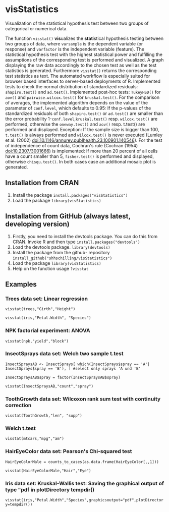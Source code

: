 # visStatistics

 Visualization of the statistical hypothesis test between two groups of categorical or numerical data.

 The function `visstat()` **vis**ualizes the **stat**istical hypothesis testing between two groups of data, where `varsample` is the dependent variable (or response) and `varfactor` is the independent variable (feature).
 The statistical hypothesis test with the highest statistical power and fulfilling the assumptions of the corresponding test is performed and visualized.
 A graph displaying the raw data accordingly to the chosen test as well as the test statistics is generated. Furthermore
 `visstat()` returns the corresponding test statistics as text. The automated workflow is especially suited for browser based interfaces to server-based deployments of R. 
Implemented tests to check the normal distribution of standardized residuals: `shapiro.test()` and `ad.test()`.
Implemented post-hoc tests: `TukeyHSD()` for `aov()` and `pairwise.wilcox.test()` for `kruskal.test()`.
For the comparison of averages, the implemented algorithm  depends on the value of the parameter of `conf.level`, which defaults to 0.95: 
If the p-values of the standardized residuals of both `shapiro.test()` or `ad.test()` are smaller 
than  the error probability 1-`conf.level`,`kruskal.test()` resp. `wilcox.test()` are performed, otherwise the `oneway.test()`
and `aov()` resp. t.test() are performed and displayed. Exception: 
If the sample size is bigger than 100, `t.test()` is always performed and `wilcox.test()` is never executed 
(Lumley et al. (2002) <doi:10.1146/annurev.publhealth.23.100901.140546>).
For the test of independence of count data, Cochran's rule (Cochran (1954) <doi:10.2307/3001666>) is implemented: 
If more than 20 percent of all cells have a count smaller than 5, `fisher.test()` is performed and displayed,
otherwise `chisqu.test()`. In both cases case an additional mosaic plot is generated.  
  
  

## Installation from CRAN
1. Install the package
`install.packages("visStatistics")`
2. Load the package
`library(visStatistics)`

## Installation from GitHub (always latest, developing version)
1. Firstly, you need to install the devtools package. You can do this from CRAN. Invoke R and then type
`install.packages("devtools")`
2.  Load the devtools package.
`library(devtools)`
3. Install the package from the github- repository
`install_github("shhschilling/visStatistics")`
4. Load the package 
`library(visStatistics)`
5. Help on the function usage
`?visstat`

## Examples 
### Trees data set: Linear regression
`visstat(trees,"Girth","Height")` 


`visstat(iris,"Petal.Width", "Species")`

###  NPK factorial experiment: ANOVA
`visstat(npk,"yield","block")`

### InsectSprays data set: Welch two sample t.test
`InsectSpraysAB <- InsectSprays[ which(InsectSprays$spray == 'A'| InsectSprays$spray == 'B'), ] #select only sprays 'A und 'B'`

`InsectSpraysAB$spray = factor(InsectSpraysAB$spray)`

`visstat(InsectSpraysAB,"count","spray")`

### ToothGrowth data set: Wilcoxon rank sum test with continuity correction
`visstat(ToothGrowth,"len", "supp")`

### Welch t.test
`visstat(mtcars,"mpg","am")`

### HairEyeColor data set: Pearson's Chi-squared test
`HairEyeColorMale = counts_to_cases(as.data.frame(HairEyeColor[,,1]))`

`visstat(HairEyeColorMale,"Hair","Eye")`

### Iris data set: Kruskal-Wallis test: Saving the graphical output of type "pdf in plotDirectory tempdir()

`visstat(iris,"Petal.Width","Species",graphicsoutput="pdf",plotDirectory=tempdir())`


